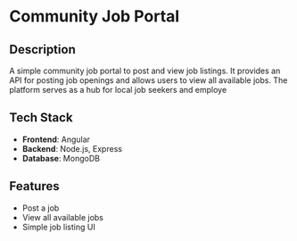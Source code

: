 # Community Job Portal

## Description

A simple community job portal to post and view job listings. It provides an API for posting job openings and allows users to view all available jobs. The platform serves as a hub for local job seekers and employe

## Tech Stack

- **Frontend**: Angular
- **Backend**: Node.js, Express
- **Database**: MongoDB

## Features

- Post a job
- View all available jobs
- Simple job listing UI
